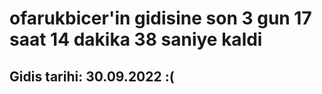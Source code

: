 # ofarukbicer'in gidisine son 3 gun 17 saat 14 dakika 38 saniye kaldi

## Gidis tarihi: 30.09.2022 :(